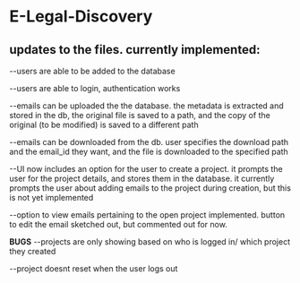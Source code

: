 # E-Legal-Discovery

updates to the files. currently implemented:
-------------------------------------------------------------------------------------------------------------------------
--users are able to be added to the database

--users are able to login, authentication works

--emails can be uploaded the the database. the metadata is extracted and stored in the db, the original file is saved to a 
  path, and the copy of the original (to be modified) is saved to a different path

--emails can be downloaded from the db. user specifies the download path and the email_id they want, and the file is
  downloaded to the specified path

--UI now includes an option for the user to create a project. it prompts the user for the project details, and stores them 
  in the database. it currently prompts the user about adding emails to the project during creation, but this is not yet implemented
  
--option to view emails pertaining to the open project implemented. button to edit the email sketched out, but commented out for now.

****BUGS****
--projects are only showing based on who is logged in/ which project they created

--project doesnt reset when the user logs out

